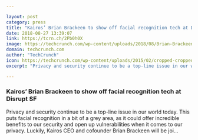 ```yaml
---

layout: post
category: press
title: "Kairos’ Brian Brackeen to show off facial recognition tech at Disrupt SF"
date: 2018-08-27 13:39:07
link: https://tcrn.ch/2Pb0h0X
image: https://techcrunch.com/wp-content/uploads/2018/08/Brian-Brackeen_landscape.jpg?w=711
domain: techcrunch.com
author: "TechCrunch"
icon: https://techcrunch.com/wp-content/uploads/2015/02/cropped-cropped-favicon-gradient.png?w=180
excerpt: "Privacy and security continue to be a top-line issue in our world today. This puts facial recognition in a bit of a grey area, as it could offer incredible benefits to our security and open up vulnerabilities when it comes to our privacy. Luckily, Kairos CEO and cofounder Brian Brackeen will be joi…"

---
```


### Kairos’ Brian Brackeen to show off facial recognition tech at Disrupt SF

Privacy and security continue to be a top-line issue in our world today. This puts facial recognition in a bit of a grey area, as it could offer incredible benefits to our security and open up vulnerabilities when it comes to our privacy. Luckily, Kairos CEO and cofounder Brian Brackeen will be joi…